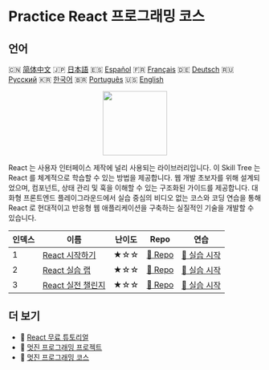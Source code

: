 # Practice React 프로그래밍 코스

## 언어

🇨🇳 [简体中文](README_zh.md) 🇯🇵 [日本語](README_ja.md) 🇪🇸 [Español](README_es.md) 🇫🇷 [Français](README_fr.md) 🇩🇪 [Deutsch](README_de.md) 🇷🇺 [Русский](README_ru.md) 🇰🇷 [한국어](README_ko.md) 🇧🇷 [Português](README_pt.md) 🇺🇸 [English](README.md) 

<div align="center">
<img width="128px" src="https://file.labex.io/path/nUDMNpUKFvpT.png">
</div>

React 는 사용자 인터페이스 제작에 널리 사용되는 라이브러리입니다. 이 Skill Tree 는 React 를 체계적으로 학습할 수 있는 방법을 제공합니다. 웹 개발 초보자를 위해 설계되었으며, 컴포넌트, 상태 관리 및 훅을 이해할 수 있는 구조화된 가이드를 제공합니다. 대화형 프론트엔드 플레이그라운드에서 실습 중심의 비디오 없는 코스와 코딩 연습을 통해 React 로 현대적이고 반응형 웹 애플리케이션을 구축하는 실질적인 기술을 개발할 수 있습니다.

|   인덱스 | 이름                                                                       | 난이도   | Repo                                                               | 연습                                                                  |
|----------|----------------------------------------------------------------------------|----------|--------------------------------------------------------------------|-----------------------------------------------------------------------|
|        1 | [React 시작하기](https://labex.io/ko/courses/quick-start-with-react)       | ★☆☆      | [🔗 Repo](https://github.com/labex-labs/quick-start-with-react)    | [🚀 실습 시작](https://labex.io/ko/courses/quick-start-with-react)    |
|        2 | [React 실습 랩](https://labex.io/ko/courses/react-practice-labs)           | ★☆☆      | [🔗 Repo](https://github.com/labex-labs/react-practice-labs)       | [🚀 실습 시작](https://labex.io/ko/courses/react-practice-labs)       |
|        3 | [React 실전 챌린지](https://labex.io/ko/courses/react-practice-challenges) | ★☆☆      | [🔗 Repo](https://github.com/labex-labs/react-practice-challenges) | [🚀 실습 시작](https://labex.io/ko/courses/react-practice-challenges) |

## 더 보기

- 🔗 [React 무료 튜토리얼](https://github.com/labex-labs/react-free-tutorials)
- 🔗 [멋진 프로그래밍 프로젝트](https://github.com/labex-labs/awesome-programming-projects)
- 🔗 [멋진 프로그래밍 코스](https://github.com/labex-labs/awesome-programming-courses)

